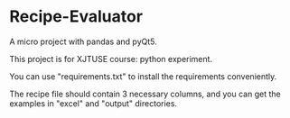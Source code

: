 # Recipe-Evaluator

A micro project with pandas and pyQt5.

This project is for XJTUSE course: python experiment.

You can use "requirements.txt" to install the requirements conveniently.

The recipe file should contain 3 necessary columns, and you can get the examples in "excel" and "output" directories.
